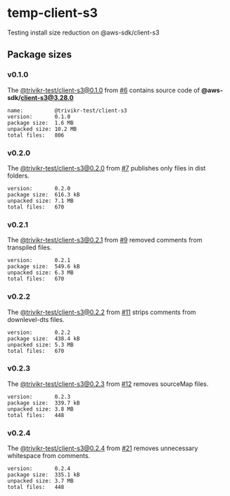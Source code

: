 # temp-client-s3

Testing install size reduction on @aws-sdk/client-s3

## Package sizes

### v0.1.0

The [@trivikr-test/client-s3@0.1.0](https://www.npmjs.com/package/@trivikr-test/client-s3/v/0.1.0)
from [#6](https://github.com/trivikr/temp-client-s3/pull/6)
contains source code of **@aws-sdk/client-s3@3.28.0**

```console
name:          @trivikr-test/client-s3
version:       0.1.0
package size:  1.6 MB
unpacked size: 10.2 MB
total files:   806
```

### v0.2.0

The [@trivikr-test/client-s3@0.2.0](https://www.npmjs.com/package/@trivikr-test/client-s3/v/0.2.0)
from [#7](https://github.com/trivikr/temp-client-s3/pull/7)
publishes only files in dist folders.

```console
version:       0.2.0
package size:  616.3 kB
unpacked size: 7.1 MB
total files:   670
```

### v0.2.1

The [@trivikr-test/client-s3@0.2.1](https://www.npmjs.com/package/@trivikr-test/client-s3/v/0.2.1)
from [#9](https://github.com/trivikr/temp-client-s3/pull/9)
removed comments from transpiled files.

```console
version:       0.2.1
package size:  549.6 kB
unpacked size: 6.3 MB
total files:   670
```

### v0.2.2

The [@trivikr-test/client-s3@0.2.2](https://www.npmjs.com/package/@trivikr-test/client-s3/v/0.2.2)
from [#11](https://github.com/trivikr/temp-client-s3/pull/11)
strips comments from downlevel-dts files.

```console
version:       0.2.2
package size:  438.4 kB
unpacked size: 5.3 MB
total files:   670
```

### v0.2.3

The [@trivikr-test/client-s3@0.2.3](https://www.npmjs.com/package/@trivikr-test/client-s3/v/0.2.3)
from [#12](https://github.com/trivikr/temp-client-s3/pull/12)
removes sourceMap files.

```console
version:       0.2.3
package size:  339.7 kB
unpacked size: 3.8 MB
total files:   448
```

### v0.2.4

The [@trivikr-test/client-s3@0.2.4](https://www.npmjs.com/package/@trivikr-test/client-s3/v/0.2.4)
from [#21](https://github.com/trivikr/temp-client-s3/pull/21)
removes unnecessary whitespace from comments.

```console
version:       0.2.4
package size:  335.1 kB
unpacked size: 3.7 MB
total files:   448
```

